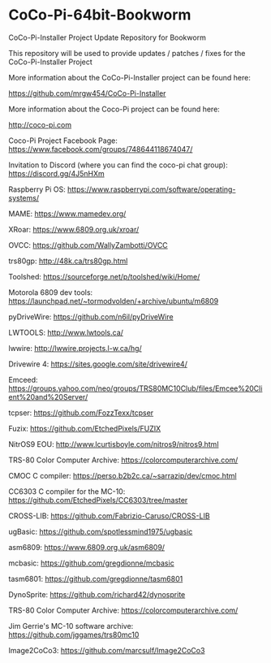 # CoCo-Pi-64bit-Bookworm
CoCo-Pi-Installer Project Update Repository for Bookworm

This repository will be used to provide updates / patches / fixes for the CoCo-Pi-Installer Project



More information about the CoCo-Pi-Installer project can be found here:

https://github.com/mrgw454/CoCo-Pi-Installer

More information about the Coco-Pi project can be found here:

http://coco-pi.com

Coco-Pi Project Facebook Page: https://www.facebook.com/groups/748644118674047/

Invitation to Discord (where you can find the coco-pi chat group): https://discord.gg/4J5nHXm

Raspberry Pi OS: https://www.raspberrypi.com/software/operating-systems/

MAME: https://www.mamedev.org/

XRoar: https://www.6809.org.uk/xroar/

OVCC: https://github.com/WallyZambotti/OVCC

trs80gp: http://48k.ca/trs80gp.html

Toolshed: https://sourceforge.net/p/toolshed/wiki/Home/

Motorola 6809 dev tools: https://launchpad.net/~tormodvolden/+archive/ubuntu/m6809

pyDriveWire: https://github.com/n6il/pyDriveWire

LWTOOLS: http://www.lwtools.ca/

lwwire: http://lwwire.projects.l-w.ca/hg/

Drivewire 4: https://sites.google.com/site/drivewire4/

Emceed: https://groups.yahoo.com/neo/groups/TRS80MC10Club/files/Emcee%20Client%20and%20Server/

tcpser: https://github.com/FozzTexx/tcpser

Fuzix: https://github.com/EtchedPixels/FUZIX

NitrOS9 EOU: http://www.lcurtisboyle.com/nitros9/nitros9.html

TRS-80 Color Computer Archive: https://colorcomputerarchive.com/

CMOC C compiler: https://perso.b2b2c.ca/~sarrazip/dev/cmoc.html

CC6303 C compiler for the MC-10: https://github.com/EtchedPixels/CC6303/tree/master

CROSS-LIB: https://github.com/Fabrizio-Caruso/CROSS-LIB

ugBasic: https://github.com/spotlessmind1975/ugbasic

asm6809: https://www.6809.org.uk/asm6809/

mcbasic: https://github.com/gregdionne/mcbasic

tasm6801: https://github.com/gregdionne/tasm6801

DynoSprite: https://github.com/richard42/dynosprite

TRS-80 Color Computer Archive: https://colorcomputerarchive.com/

Jim Gerrie's MC-10 software archive: https://github.com/jggames/trs80mc10

Image2CoCo3: https://github.com/marcsulf/Image2CoCo3
